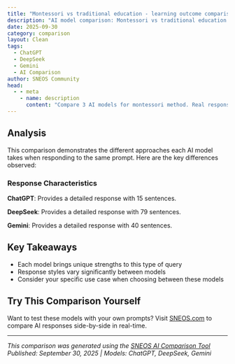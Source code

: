 ```yaml
---
title: "Montessori vs traditional education - learning outcome comparison"
description: "AI model comparison: Montessori vs traditional education - learning outcome comparison..."
date: 2025-09-30
category: comparison
layout: Clean
tags:
  - ChatGPT
  - DeepSeek
  - Gemini
  - AI Comparison
author: SNEOS Community
head:
  - - meta
    - name: description
      content: "Compare 3 AI models for montessori method. Real responses from ChatGPT, DeepSeek, Gemini with detailed analysis."
---
```


<ChatComparison
  title="Montessori vs traditional education - learning outcome comparison"
  prompt="Montessori vs traditional education - learning outcome comparison"
  :responses='{"ChatGPT": "Certainly! Here\u0027s a comparison of learning outcomes between Montessori education and traditional education:\n\n### Montessori Education\n**Learning Approach:**\n- Child-centered, learner-paced, hands-on activities\n- Emphasis on autonomy, exploration, and intrinsic motivation\n- Mixed-age classrooms promoting peer learning\n\n**Learning Outcomes:**\n1. **Cognitive Development:** \n - Improved problem-solving and critical thinking skills \n - Strong conceptual understanding due to experiential learning \n \n2. **Social and Emotional Skills:** \n - Enhanced self-regulation and independence \n - Better collaboration and communication skills via mixed-age interaction \n \n3. **Motivation and Attitude toward Learning:** \n - Higher intrinsic motivation and love for learning \n - Better long-term engagement and curiosity \n \n4. **Academic Performance:** \n - Studies show Montessori students often perform as well or better in reading, math, and executive function tasks by elementary school compared to traditional peers\n\n5. **Creativity and Adaptability:** \n - Encouragement of creativity and adaptability through open-ended tasks and self-directed projects\n\n---\n\n### Traditional Education\n**Learning Approach:**\n- Teacher-centered, structured curriculum with standardized pacing\n- Focus on memorization, direct instruction, and assessment \n- Age-segregated classes\n\n**Learning Outcomes:**\n1. **Cognitive Development:** \n - Strong foundational knowledge due to structured curriculum \n - Effective for mastering standardized test knowledge and skills \n \n2. **Social and Emotional Skills:** \n - Socialization primarily with same-age peers \n - Development of compliance and following instructions \n \n3. **Motivation and Attitude toward Learning:** \n - May rely more on extrinsic motivation (grades, rewards) \n - Some students may experience pressure or disengagement \n \n4. **Academic Performance:** \n - Effective for meeting standardized academic benchmarks \n - Variability in critical thinking and creativity based on pedagogy\n \n5. **Creativity and Adaptability:** \n - Often less emphasis on creative and exploratory learning, potentially limiting adaptability\n\n---\n\n### Summary Table\n\n| Aspect | Montessori Education | Traditional Education |\n|------------------------|------------------------------------------------|-----------------------------------------------|\n| Learning Approach | Child-centered, hands-on, self-paced | Teacher-led, structured, standardized |\n| Cognitive Skills | Strong problem-solving, conceptual understanding| Strong foundational knowledge, memorization |\n| Social Skills | Peer learning, self-regulation, collaboration | Same-age interaction, compliance |\n| Motivation | Intrinsic, curiosity-driven | Extrinsic (grades, rewards) |\n| Academic Performance | Comparable or superior in early literacy/math | Effective for standardized testing |\n| Creativity | Encouraged through open-ended activities | Limited emphasis |\n| Adaptability | High, due to exploratory learning | Variable, depends on teaching style |\n\n### Research Notes:\n- Multiple studies indicate Montessori students may outperform traditional peers in executive function, social skills, and academic readiness.\n- Traditional education is often more scalable and aligned with standardized testing systems.\n- The effectiveness of either approach can depend on implementation quality, teacher training, and individual student needs.\n\n---\n\nIf you\u0027d like, I can provide specific research references or examples of studies comparing these educational models!", "DeepSeek": "Of course. Here is a detailed comparison of learning outcomes between Montessori and traditional education, structured to help you understand the key differences and evidence-based results.\n\n### Core Philosophical Differences: The Root of the Outcome Divergence\n\nTo understand the outcomes, you must first understand the foundational differences:\n\n| Aspect | Montessori Education | Traditional Education |\n| :--- | :--- | :--- |\n| **Core Philosophy** | Child-led, following innate curiosity and developmental stages. \u0022Follow the child.\u0022 | Teacher-led, standardized curriculum for all students. \u0022One size fits all.\u0022 |\n| **Role of the Teacher** | Guide or facilitator; observes and provides resources. | Director and primary source of knowledge; imparts information. |\n| **Learning Environment** | Prepared environment with self-correcting materials; mixed-age classrooms. | Structured, teacher-centered classroom; same-age peers. |\n| **Pace of Learning** | Individualized and self-paced. Mastery is key. | Group-paced, based on a set curriculum and timeline. |\n| **Assessment** | Continuous, qualitative observation; no grades or standardized tests in early years. | Quantitative (tests, grades, report cards); frequent comparison to peers. |\n\n---\n\n### Comparative Learning Outcomes\n\nThe outcomes differ significantly across academic, social-emotional, and executive function domains.\n\n#### 1. Academic Outcomes\n\n* **Montessori:**\n * **Deep Conceptual Understanding:** The hands-on, manipulative materials (e.g., golden beads for math) are designed to build a concrete, internalized understanding of abstract concepts. Learning is driven by mastery.\n * **Strong Literacy and Math Foundations:** Studies, including those by Dr. Angeline Lillard, show that Montessori children often perform as well as or better than their traditionally-educated peers in reading and math by the end of elementary school.\n * **Love for Learning:** The child-led approach fosters intrinsic motivation. Learning is its own reward, which can lead to a lifelong passion for exploration.\n\n* **Traditional:**\n * **Efficient Knowledge Transfer:** The direct-instruction model is efficient at delivering a large body of standardized knowledge to a group in a short time.\n * **Strong Test-Taking Skills:** Children are trained from an early age to perform on tests, which can lead to high scores in standardized testing environments.\n * **Surface-Level Understanding:** The pressure to keep pace with the curriculum can sometimes lead to \u0022cramming\u0022 and memorization without deep, lasting comprehension.\n\n**Academic Verdict:** Montessori students often develop a more robust and integrated understanding, while traditional students may initially test well on standardized metrics. The Montessori advantage in fostering a *love of learning* is a significant long-term academic benefit.\n\n#### 2. Social-Emotional and Executive Function Outcomes\n\nThis is where the most striking differences are often observed.\n\n* **Montessori:**\n * **Executive Function:** The environment demands high levels of self-regulation, planning, and time management. Children choose their work, see it through to completion, and put materials away. Research consistently shows Montessori students have superior executive function skills.\n * **Social Skills:** Mixed-age classrooms mimic the real world. Older children learn leadership and empathy by mentoring younger ones; younger children learn by observing and are motivated to advance. Conflict resolution is often verbal and child-mediated.\n * **Independence and Self-Motivation:** The \u0022help me to do it myself\u0022 philosophy builds incredible confidence and self-reliance.\n * **Creativity and Problem-Solving:** The open-ended nature of many activities and the freedom to explore foster innovative thinking and the ability to approach problems from multiple angles.\n\n* **Traditional:**\n * **Following Directions:** Children become adept at listening to and following instructions, a crucial skill for many life and work situations.\n * **Working in Structured Groups:** Collaborative projects are often teacher-assigned and structured, teaching children how to function in hierarchical, goal-oriented teams.\n * **Conformity and Rule-Following:** The emphasis is on adhering to classroom rules and schedules, which prepares them for similarly structured environments.\n\n**Social-Emotional Verdict:** Montessori education has a demonstrable edge in developing intrinsic motivation, executive function, and social collaboration in mixed-age settings. Traditional education is stronger at preparing children for structured, rule-based environments.\n\n#### 3. Long-Term and \u0022Whole Child\u0022 Outcomes\n\n* **Montessori:** Alumni often report a strong sense of self, the ability to self-direct their projects and lives, and a non-competitive mindset focused on personal growth. They tend to be adaptable and view learning as a continuous process.\n* **Traditional:** Alumni are often well-prepared for the structured nature of higher education and corporate environments. They are accustomed to external metrics of success (grades, rankings, promotions) and may be more comfortable with competitive environments.\n\n---\n\n### What Does the Research Say?\n\nSeveral key studies provide evidence:\n\n* **Lillard \u0026 Else-Quest (2006):** A study in *Science* found that 5-year-old Montessori children had better reading and math skills, superior social cognition, and more advanced executive function. The 12-year-old Montessori students wrote more creative and complex essays and showed a more developed sense of justice and community.\n* **Lillard (2017) - A Replication Study:** Confirmed the 2006 findings, showing that children in classic Montessori programs (those adhering more strictly to Maria Montessori\u0027s methods) showed significantly better academic achievement, executive function, and social understanding than their peers in other school types.\n* **Dohrmann et al. (2007):** Found that Montessori students performed better on standardized math and science tests in high school and reported a greater sense of community and engagement.\n\n### Summary Table: Learning Outcome Comparison\n\n| Outcome Area | Montessori Education | Traditional Education |\n| :--- | :--- | :--- |\n| **Academic Mastery** | Deep, conceptual understanding; strong in math \u0026 literacy. | Broad, curriculum-based knowledge; strong test-taking skills. |\n| **Motivation** | **Intrinsic** (driven by curiosity and mastery). | **Extrinsic** (driven by grades, praise, and avoidance of failure). |\n| **Executive Function** | **Exceptionally strong** in self-regulation, planning, and focus. | Developed through structured tasks; less emphasis on self-direction. |\n| **Social Skills** | Collaboration in mixed-age groups; leadership and mentoring. | Collaboration with same-age peers; functioning in structured groups. |\n| **Creativity** | High, due to open-ended exploration and problem-solving. | Varies; can be constrained by curriculum and \u0022right answer\u0022 focus. |\n| **Adaptability** | High; accustomed to self-direction and changing interests. | Can be high, but within a structured framework. |\n| **Preparation For** | Self-directed learning, innovative workplaces, lifelong inquiry. | Traditional higher education, structured corporate environments. |\n\n### Conclusion: Which is Better?\n\nThere is no single \u0022better\u0022 option; the best choice depends on the **child and the family\u0027s values.**\n\n* **Choose Montessori if** you prioritize fostering intrinsic motivation, independence, deep conceptual learning, and executive function. It is ideal for a child who is self-directed, curious, and benefits from moving at their own pace.\n* **Choose Traditional Education if** you value a structured, predictable environment that prepares a child for the conventions of the larger system. It can be a good fit for a child who thrives with clear, consistent external direction and explicit instruction.\n\n**The Ideal Outcome:** The research is clear that high-quality Montessori education produces excellent academic results and outstanding social-emotional and executive function skills. However, a passionate, dedicated teacher in a traditional setting can also inspire a love of learning, and a poorly implemented Montessori program can fail to deliver on its promises. The quality of the individual school and the **fit for your specific child** are the most critical factors of all.", "Gemini": "It\u0027s tough to give a definitive \u0022Montessori is always better than traditional\u0022 (or vice versa) answer because learning outcomes are complex and depend on many factors, including:\n\n* **The quality of the specific Montessori or traditional school:** A well-run, resourced Montessori school can outperform a poorly funded traditional school, and vice versa.\n* **The child\u0027s individual learning style and personality:** Some children thrive in the structured environment of a traditional classroom, while others flourish in the freedom and self-directed learning of Montessori.\n* **The metrics used to measure learning outcomes:** Standardized tests, social-emotional development, creativity, and critical thinking skills are all important but can be measured differently.\n\nHowever, we can make some generalizations about potential differences in learning outcomes based on the typical characteristics of each approach:\n\n**Potential Montessori Advantages in Learning Outcomes:**\n\n* **Self-Regulation and Independence:** Montessori education strongly emphasizes self-discipline, time management, and independent work. Students often develop stronger self-regulation skills, which can translate to success in higher education and beyond. Studies have shown Montessori students may demonstrate better executive function skills.\n* **Intrinsic Motivation and Engagement:** The freedom to choose activities and pursue interests can lead to greater intrinsic motivation and a deeper engagement with learning. Children learn because they *want* to, not just because they are told to.\n* **Social-Emotional Development:** Mixed-age classrooms and emphasis on grace and courtesy foster empathy, cooperation, and leadership skills. Students learn to work collaboratively and resolve conflicts peacefully.\n* **Concrete Understanding:** The use of hands-on materials helps students develop a strong, concrete understanding of abstract concepts. This can be particularly beneficial in math and science.\n* **Creativity and Problem-Solving:** The open-ended nature of many Montessori activities encourages creativity and problem-solving skills.\n* **Long-Term Academic Achievement:** Some longitudinal studies have shown that children who attend Montessori schools may perform better on standardized tests and have higher GPAs in high school and college, *especially* if they continue in Montessori through elementary school. However, this is a complex area and the research is not always conclusive.\n\n**Potential Traditional Education Advantages in Learning Outcomes:**\n\n* **Standardized Test Performance:** Traditional schools often prioritize preparation for standardized tests, which may lead to higher scores on these measures. While Montessori schools are increasingly incorporating test prep, it is often not the primary focus.\n* **Structured Curriculum:** A structured curriculum ensures that all students are exposed to the same core content, which can be helpful for students who need clear direction and a predictable learning environment.\n* **Larger Class Sizes and Socialization:** While controversial, some argue that larger class sizes in traditional schools better prepare students for the social dynamics of the \u0022real world.\u0022 They learn to navigate larger groups and interact with diverse personalities.\n* **Exposure to Different Teaching Styles:** Students in traditional schools are typically exposed to a wider variety of teaching styles, which can help them adapt to different learning environments in the future.\n* **Access to Advanced Placement (AP) Courses:** Traditional high schools often have a wider range of AP courses available than Montessori high schools, which can be an advantage for students seeking college credit.\n* **Familiarity and Continuity:** Traditional schools are more common, making transitions between schools or districts easier.\n\n**Areas Where Outcomes May Be Similar:**\n\n* **Content Knowledge:** Both Montessori and traditional schools can effectively teach core academic content (reading, writing, math, science, history). The *method* of delivery is the key difference.\n* **Critical Thinking Skills:** While Montessori emphasizes independent problem-solving, traditional schools can also foster critical thinking through class discussions, debates, and research projects.\n\n**Important Considerations:**\n\n* **Early Childhood vs. Later Education:** The benefits of Montessori may be most pronounced in early childhood education. The transition to a traditional school in later grades may be challenging for some students.\n* **Parental Involvement:** Both Montessori and traditional schools benefit from active parental involvement. Parents who are engaged in their child\u0027s education, regardless of the school type, can significantly impact learning outcomes.\n* **Teacher Quality:** The quality of the teacher is crucial in both Montessori and traditional settings. A passionate, skilled teacher can make a significant difference in a child\u0027s learning experience.\n* **Socioeconomic Factors:** Socioeconomic background plays a significant role in educational outcomes, regardless of the type of school. Access to resources, stable home environments, and parental support are all important factors.\n\n**In Conclusion:**\n\nThere\u0027s no one-size-fits-all answer. Both Montessori and traditional education have strengths and weaknesses. The best learning environment for a child depends on their individual needs, learning style, and personality, as well as the quality of the specific school and the support they receive at home. Researching specific schools, observing classrooms, and talking to teachers and parents are all crucial steps in making an informed decision. Consider what skills and traits are most important to you as a parent when evaluating the options.\n"}' 
  published-date="13:56"
/>

## Analysis

This comparison demonstrates the different approaches each AI model takes when responding to the same prompt. Here are the key differences observed:

### Response Characteristics

**ChatGPT**: Provides a detailed response with 15 sentences. 

**DeepSeek**: Provides a detailed response with 79 sentences. 

**Gemini**: Provides a detailed response with 40 sentences. 

## Key Takeaways

- Each model brings unique strengths to this type of query
- Response styles vary significantly between models
- Consider your specific use case when choosing between these models

## Try This Comparison Yourself

Want to test these models with your own prompts? Visit [SNEOS.com](https://sneos.com) to compare AI responses side-by-side in real-time.

---

*This comparison was generated using the [SNEOS AI Comparison Tool](https://sneos.com)*
*Published: September 30, 2025 | Models: ChatGPT, DeepSeek, Gemini*
